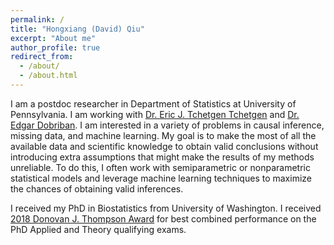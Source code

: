 ```yaml
---
permalink: /
title: "Hongxiang (David) Qiu"
excerpt: "About me"
author_profile: true
redirect_from: 
  - /about/
  - /about.html
---
```


I am a postdoc researcher in Department of Statistics at University of Pennsylvania. I am working with [Dr. Eric J. Tchetgen Tchetgen](https://statistics.wharton.upenn.edu/profile/ett/) and [Dr. Edgar Dobriban](https://statistics.wharton.upenn.edu/profile/dobriban/). I am interested in a variety of problems in causal inference, missing data, and machine learning. My goal is to make the most of all the available data and scientific knowledge to obtain valid conclusions without introducing extra assumptions that might make the results of my methods unreliable. To do this, I often work with semiparametric or nonparametric statistical models and leverage machine learning techniques to maximize the chances of obtaining valid inferences.

I received my PhD in Biostatistics from University of Washington. I received [2018 Donovan J. Thompson Award](https://www.biostat.washington.edu/news/doctoral-students-recognized-excellence) for best combined performance on the PhD Applied and Theory qualifying exams.
